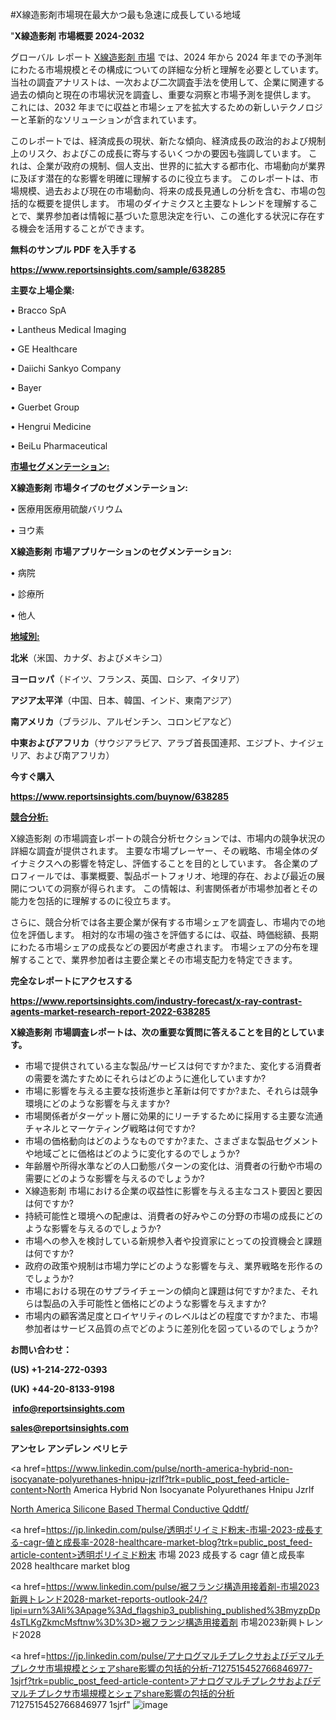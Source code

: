 #X線造影剤市場現在最大かつ最も急速に成長している地域

"<strong>X線造影剤 市場概要 2024-2032</strong>

グローバル レポート <a href=https://www.reportsinsights.com/sample/638285>X線造影剤 市場</a> では、2024 年から 2024 年までの予測年にわたる市場規模とその構成についての詳細な分析と理解を必要としています。 当社の調査アナリストは、一次および二次調査手法を使用して、企業に関連する過去の傾向と現在の市場状況を調査し、重要な洞察と市場予測を提供します。 これには、2032 年までに収益と市場シェアを拡大​​するための新しいテクノロジーと革新的なソリューションが含まれています。

このレポートでは、経済成長の現状、新たな傾向、経済成長の政治的および規制上のリスク、およびこの成長に寄与するいくつかの要因も強調しています。 これは、企業が政府の規制、個人支出、世界的に拡大する都市化、市場動向が業界に及ぼす潜在的な影響を明確に理解するのに役立ちます。 このレポートは、市場規模、過去および現在の市場動向、将来の成長見通しの分析を含む、市場の包括的な概要を提供します。 市場のダイナミクスと主要なトレンドを理解することで、業界参加者は情報に基づいた意思決定を行い、この進化する状況に存在する機会を活用することができます。

<strong><b>無料のサンプル PDF を入手する</b></strong>

<a href=https://www.reportsinsights.com/sample/638285><strong><u>https://www.reportsinsights.com/sample/638285</u></strong></a>

<strong>主要な上場企業:</strong>

• Bracco SpA

• Lantheus Medical Imaging

• GE Healthcare

• Daiichi Sankyo Company

• Bayer

• Guerbet Group

• Hengrui Medicine

• BeiLu Pharmaceutical

<strong><u>市場セグメンテーション</u></strong><strong><u>:</u></strong>

<strong>X線造影剤 市場タイプのセグメンテーション:</strong>

• 医療用医療用硫酸バリウム

• ヨウ素

<strong>X線造影剤 市場アプリケーションのセグメンテーション:</strong>

• 病院

• 診療所

• 他人

<strong><u>地域別</u></strong><strong><u>:</u></strong>

<strong>北米</strong>（米国、カナダ、およびメキシコ）

<strong>ヨーロッパ</strong>（ドイツ、フランス、英国、ロシア、イタリア）

<strong>アジア太平洋</strong>（中国、日本、韓国、インド、東南アジア）

<strong>南アメリカ</strong>（ブラジル、アルゼンチン、コロンビアなど）

<strong>中東およびアフリカ</strong>（サウジアラビア、アラブ首長国連邦、エジプト、ナイジェリア、および南アフリカ）

<strong>今すぐ購入</strong>

<a href=https://www.reportsinsights.com/buynow/638285><strong><u>https://www.reportsinsights.com/buynow/638285</u></strong></a>

<strong><u>競合分析:</u></strong>

X線造影剤 の市場調査レポートの競合分析セクションでは、市場内の競争状況の詳細な調査が提供されます。 主要な市場プレーヤー、その戦略、市場全体のダイナミクスへの影響を特定し、評価することを目的としています。 各企業のプロフィールでは、事業概要、製品ポートフォリオ、地理的存在、および最近の展開についての洞察が得られます。 この情報は、利害関係者が市場参加者とその能力を包括的に理解するのに役立ちます。

さらに、競合分析では各主要企業が保有する市場シェアを調査し、市場内での地位を評価します。 相対的な市場の強さを評価するには、収益、時価総額、長期にわたる市場シェアの成長などの要因が考慮されます。 市場シェアの分布を理解することで、業界参加者は主要企業とその市場支配力を特定できます。

<strong>完全なレポートにアクセスする</strong>

<a href=https://www.reportsinsights.com/industry-forecast/x-ray-contrast-agents-market-research-report-2022-638285><strong><u><b>https://www.reportsinsights.com/industry-forecast/x-ray-contrast-agents-market-research-report-2022-638285</b></u></strong></a>

<strong><b>X線造影剤 市場調査レポートは、次の重要な質問に答えることを目的としています。</b></strong>
<ul>
  <li>市場で提供されている主な製品/サービスは何ですか?また、変化する消費者の需要を満たすためにそれらはどのように進化していますか?</li>
  <li>市場に影響を与える主要な技術進歩と革新は何ですか?また、それらは競争環境にどのような影響を与えますか?</li>
  <li>市場関係者がターゲット層に効果的にリーチするために採用する主要な流通チャネルとマーケティング戦略は何ですか?</li>
  <li>市場の価格動向はどのようなものですか?また、さまざまな製品セグメントや地域ごとに価格はどのように変化するのでしょうか?</li>
  <li>年齢層や所得水準などの人口動態パターンの変化は、消費者の行動や市場の需要にどのような影響を与えるのでしょうか?</li>
  <li>X線造影剤 市場における企業の収益性に影響を与える主なコスト要因と要因は何ですか?</li>
  <li>持続可能性と環境への配慮は、消費者の好みやこの分野の市場の成長にどのような影響を与えるのでしょうか?</li>
  <li>市場への参入を検討している新規参入者や投資家にとっての投資機会と課題は何ですか?</li>
  <li>政府の政策や規制は市場力学にどのような影響を与え、業界戦略を形作るのでしょうか?</li>
  <li>市場における現在のサプライチェーンの傾向と課題は何ですか?また、それらは製品の入手可能性と価格にどのような影響を与えますか?</li>
  <li>市場内の顧客満足度とロイヤリティのレベルはどの程度ですか?また、市場参加者はサービス品質の点でどのように差別化を図っているのでしょうか?</li>
</ul>
<strong>お問い合わせ：</strong>

<strong>(US) +1-214-272-0393</strong>

<strong>(UK) +44-20-8133-9198</strong>

<strong> </strong><a href=info@reportsinsights.com><strong><u>info@reportsinsights.com</u></strong></a>

<a href=sales@reportsinsights.com><strong><u>sales@reportsinsights.com</u></strong></a>

<strong>アンセレ アンデレン ベリヒテ</strong>

<a href=https://www.linkedin.com/pulse/north-america-hybrid-non-isocyanate-polyurethanes-hnipu-jzrlf?trk=public_post_feed-article-content>North America Hybrid Non Isocyanate Polyurethanes Hnipu Jzrlf</a>

<a href=https://www.linkedin.com/pulse/north-america-silicone-based-thermal-conductive-qddtf/>North America Silicone Based Thermal Conductive Qddtf/</a>

<a href=https://jp.linkedin.com/pulse/透明ポリイミド粉末-市場-2023-成長する-cagr-値と成長率-2028-healthcare-market-blog?trk=public_post_feed-article-content>透明ポリイミド粉末 市場 2023 成長する cagr 値と成長率 2028 healthcare market blog</a>

<a href=https://www.linkedin.com/pulse/裾フランジ構造用接着剤-市場2023新興トレンド2028-market-reports-outlook-24/?lipi=urn%3Ali%3Apage%3Ad_flagship3_publishing_published%3BmyzpDp4sTLKgZkmcMsftnw%3D%3D>裾フランジ構造用接着剤 市場2023新興トレンド2028</a>

<a href=https://jp.linkedin.com/pulse/アナログマルチプレクサおよびデマルチプレクサ市場規模とシェアshare影響の包括的分析-7127515452766846977-1sjrf?trk=public_post_feed-article-content>アナログマルチプレクサおよびデマルチプレクサ市場規模とシェアshare影響の包括的分析 7127515452766846977 1sjrf</a>"
![image](https://github.com/aanak123/RIMarketer1/assets/158471119/d77e6157-0246-4080-8e55-7d24e530105d)
